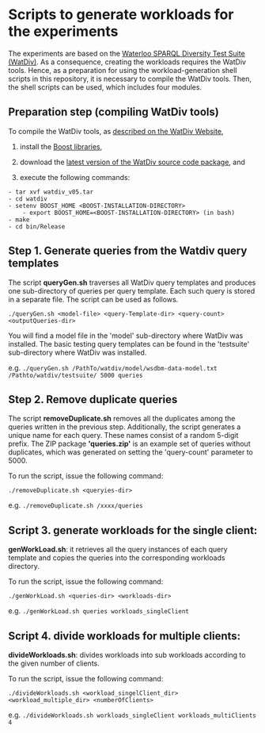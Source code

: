 # Scripts to generate workloads for the experiments

The experiments are based on the [Waterloo SPARQL Diversity Test Suite (WatDiv)](https://dsg.uwaterloo.ca/watdiv/). As a consequence, creating the workloads requires the WatDiv tools. Hence, as a preparation for using the workload-generation shell scripts in this repository, it is necessary to compile the WatDiv tools. Then, the shell scripts can be used, which includes four modules.

## Preparation step (compiling WatDiv tools)
To compile the WatDiv tools, as [described on the WatDiv Website](https://dsg.uwaterloo.ca/watdiv/#installation),

1. install the [Boost libraries](https://www.boost.org/),

2. download the [latest version of the WatDiv source code package](https://dsg.uwaterloo.ca/watdiv/#download), and

3. execute the following commands:

```
- tar xvf watdiv_v05.tar
- cd watdiv
- setenv BOOST_HOME <BOOST-INSTALLATION-DIRECTORY>
	- export BOOST_HOME=<BOOST-INSTALLATION-DIRECTORY> (in bash)
- make
- cd bin/Release
```

## Step 1. Generate queries from the Watdiv query templates
The script **queryGen.sh** traverses all WatDiv query templates and produces one sub-directory of queries per query template. Each such query is stored in a separate file. The script can be used as follows.

`./queryGen.sh <model-file> <query-Template-dir> <query-count> <outputQueries-dir>`

You will find a model file in the 'model' sub-directory where WatDiv was installed. The basic testing query templates can be found in the 'testsuite' sub-directory where WatDiv was installed.

e.g. `./queryGen.sh /PathTo/watdiv/model/wsdbm-data-model.txt /Pathto/watdiv/testsuite/ 5000 queries`


## Step 2. Remove duplicate queries

The script **removeDuplicate.sh** removes all the duplicates among the queries written in the previous step. Additionally, the script generates a unique name for each query. These names consist of a random 5-digit prefix. The ZIP package **'queries.zip'** is an example set of queries without duplicates, which was generated on setting the 'query-count' parameter to 5000.

To run the script, issue the following command:

`./removeDuplicate.sh <queryies-dir>`

e.g. `./removeDuplicate.sh /xxxx/queries`

## Script 3. generate workloads for the single client:

**genWorkLoad.sh**: it retrieves all the query instances of each query template and copies the queries into the corresponding workloads directory. 

To run the script, issue the following command:

`./genWorkLoad.sh <queries-dir> <workloads-dir>`

e.g. `./genWorkLoad.sh queries workloads_singleClient`

## Script 4. divide workloads for multiple clients:
**divideWorkloads.sh**: divides workloads into sub workloads according to the given number of clients.

To run the script, issue the following command:

`./divideWorkloads.sh <workload_singelClient_dir> <workload_multiple_dir> <numberOfClients>`

e.g. `./divideWorkloads.sh workloads_singleClient workloads_multiClients 4`

